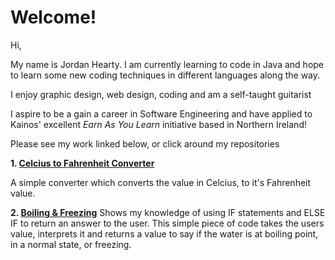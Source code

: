 # Welcome!

Hi,

My name is Jordan Hearty.  I am currently learning to code in Java and hope to learn some new coding techniques in different languages along the way.

I enjoy graphic design, web design, coding and am a self-taught guitarist

I aspire to be a gain a career in Software Engineering and have applied to Kainos' excellent <i>Earn As You Learn</i> initiative based in Northern Ireland! 

Please see my work linked below, or click around my repositories

<b>1. [Celcius to Fahrenheit Converter](https://github.com/jordan-hearty/Java-Exercises/tree/master/Temperature/src/temperature)</b>

A simple converter which converts the value in Celcius, to it's Fahrenheit value.

<b>2. [Boiling & Freezing](https://github.com/jordan-hearty/Java-Exercises/blob/master/BoilingAndFreezing/src/boiling/BoilingAndFreezing.java)</b>
Shows my knowledge of using IF statements and ELSE IF to return an answer to the user. This simple piece of code takes the users value, interprets it and returns a value to say if the water is at boiling point, in a normal state, or freezing.
